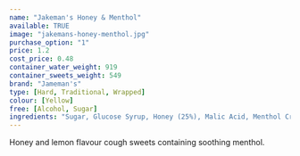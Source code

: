 ```yaml
---
name: "Jakeman's Honey & Menthol"
available: TRUE
image: "jakemans-honey-menthol.jpg"
purchase_option: "1"
price: 1.2
cost_price: 0.48
container_water_weight: 919
container_sweets_weight: 549
brand: "Jameman's"
type: [Hard, Traditional, Wrapped]
colour: [Yellow]
free: [Alcohol, Sugar]
ingredients: "Sugar, Glucose Syrup, Honey (25%), Malic Acid, Menthol Crystals, Natural Lemon Oil, Natural Flavour, Colour: Carotenes"
---
```

Honey and lemon flavour cough sweets containing soothing menthol.